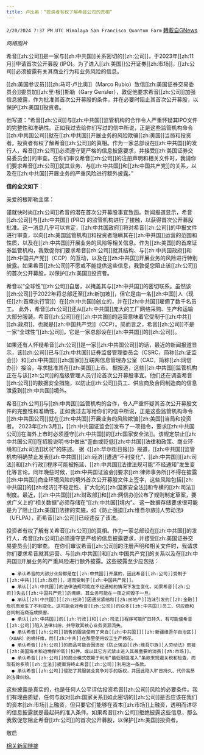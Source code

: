 ```yaml
---
title: 卢比奥：“投资者有权了解希音公司的真相”
---
```

`2/20/2024 7:37 PM UTC Himalaya San Francisco Quantum Farm` [轉載自GNews](https://gnews.org/articles/2326629)

*网络图片*

希音[[zh:公司]]是一家与[[zh:中共国]]关系密切的[[zh:公司]]，于2023年[[zh:11月]]申请首次公开募股 (IPO)。为了进入[[zh:美国]]公开证券[[zh:市场]]，[[zh:公司]]必须披露有关其商业行为和业务风险的信息。

[[zh:美国参议员]][[zh:马可·卢比奥]]（Marco Rubio）致信[[zh:美国证券交易委员会]]委员加[[zh:里·根]]斯勒（Gary Gensler），敦促他要求希音[[zh:公司]]加强信息披露，作为批准其首次公开募股的条件，并在必要时阻止其首次公开募股，以保护[[zh:美国]]投资者。

他写道：“希音[[zh:公司]]与[[zh:中共国]]监管机构的合作令人严重怀疑其IPO文件的完整性和准确性。正如我过去给你们写过的信中所说，正是这些监管机构命令[[zh:中共国公司]]就在[[zh:中共国]]开展业务的风险欺骗[[zh:美国]]当局和投资者。投资者有权了解希音[[zh:公司]]的真相。作为一家总部设在[[zh:中共国]]的发行人，希音[[zh:公司]]必须遵守更严格的信息披露要求，并接受[[zh:美国证券交易委员会]]的审查。在你们审议希音[[zh:公司]]的注册声明和相关文件时，我请你们要求希音[[zh:公司]]就其业务、与[[zh:中共国]]和[[zh:中国共产党]]的关系，以及在[[zh:中共国]]开展业务的严重风险进行额外披露。”

**信的全文如下**：

亲爱的根斯勒主席：

谨就快时尚[[zh:公司]]希音的潜在首次公开募股事宜致函。新闻报道显示，希音[[zh:公司]]与[[zh:中共国]] (PRC) 的监管机构进行了接触，以获得首次公开募股批准。这一消息几乎可以肯定，[[zh:中共国政府]]将对希音[[zh:公司]]的申报文件进行审查，以向[[zh:美国监管机构]]和投资者隐瞒其在[[zh:中共国]]运营的范围和性质，以及在[[zh:中共国]]开展业务的风险等相关信息。作为[[zh:美国]]的首席证券监管机构，我敦促你们要求希音[[zh:公司]]就其结构、与[[zh:中共国政府]]和[[zh:中国共产党]]（CCP）的互动，以及在[[zh:中共国]]开展业务的风险进行特别披露。如果希音[[zh:公司]]不愿或不能提供这些信息，我敦促您阻止该[[zh:公司]]的首次公开募股，以保护[[zh:美国]]投资者。

希音以“全球性”[[zh:公司]]自居，以掩盖其与[[zh:中共国]]的密切联系。虽然该[[zh:公司]]于2022年将总部迁至[[zh:新加坡]]，但它是由一名[[zh:中国]]人（现任[[zh:首席执行官]]）在[[zh:中共国]]创立的，并在[[zh:中共国]]雇佣了数千名员工。  此外，希音[[zh:公司]]还从[[zh:中共国]]庞大的工厂网络采购、生产和运输大部分服装。希音[[zh:公司]]在[[zh:中共国]]的运营意味着它受制于[[zh:中共]][[zh:政府]]，也就是[[zh:中国共产党]]（CCP）。简而言之，希音[[zh:公司]]不是一家“全球性”[[zh:公司]]。它是一家总部设在[[zh:中共国]]的[[zh:公司]]。

如果还有人怀疑希音[[zh:公司]]是一家[[zh:中共国公司]]的话，最近的新闻报道显示，该[[zh:公司]]已与[[zh:中共国]]证券监督管理委员会（CSRC，简称[[zh:证监会]]）和[[zh:中共国]][[zh:国家]]互联网信息管理办公室（CAC，简称[[zh:网信办]]）接洽，寻求批准其在[[zh:美国]]上市。  据报道，这些[[zh:中共国]]监管机构正在与该[[zh:公司]]的高级管理人员讨论首次公开募股事宜。他们还在调查希音[[zh:公司]]的数据安全措施，以防止[[zh:公司]]员工、供应商及合同制造商的信息泄露到[[zh:中共国]]境外。

希音[[zh:公司]]与[[zh:中共国]]监管机构的合作，令人严重怀疑其首次公开募股文件的完整性和准确性。正如我过去写给你们的信中所说，正是这些监管机构命令[[zh:中共国公司]]就在[[zh:中共国]]开展业务的风险欺骗[[zh:美国]]当局和投资者。 2023年[[zh:3月]]，[[zh:中共国证监会]]发布了一项指令，要求[[zh:中共国公司]]在海外上市时必须遵守[[zh:中共国]]的[[zh:国家安全法]]。该规定禁止[[zh:中共国公司]]在招股说明书中做出“歪曲或贬低[[zh:中共国]]法律和政策、商业环境和[[zh:司法]]状况”的陈述。  据《[[zh:华尔街日报]]》报道，[[zh:中共国]]监管机构明确禁止发表[[zh:中共国]][[zh:经济]]遭遇“不利变化”、[[zh:中共国]][[zh:司法]]和[[zh:行政]]程序可能被拖延、[[zh:中共国]]法律法规可能“不经通知”发生变化等言论。同年晚些时候，[[zh:中共国证监会]]要求[[zh:律师事务所]]不得在披露[[zh:中共国]]商业环境风险的境外首次公开募股文件上签字，这些风险包括[[zh:中共国]]的[[zh:经济]]不稳定性、扩大化的[[zh:国家安全法]]和专横的[[zh:司法]]制度。最近，[[zh:中共国]][[zh:财政部]]和[[zh:网信办]]公布了规则制定草案，要求广义上的“相关数据”必须存储在“[[zh:中共国]]境内”。  这一数据存储要求很可能是为了阻止[[zh:美国]]法律的实施，如《防止强迫[[zh:维吾尔族]]人劳动法》（UFLPA），而希音[[zh:公司]]已经违反了该法。

投资者有权了解有关希音[[zh:公司]]的真相。作为一家总部设在[[zh:中共国]]的发行人，希音[[zh:公司]]必须遵守更严格的信息披露要求，并接受[[zh:美国证券交易委员会]]的审查。  在你们审议希音[[zh:公司]]的注册声明和相关文件时，我请求你们要求希音就其运营、与[[zh:中共国]]和[[zh:中国共产党]]的关系以及在[[zh:中共国]]开展业务的严重风险进行额外披露。这些披露至少应包括：

      ● 承认希音的大部分业务都是在[[zh:中共国]]开展的，因此希音[[zh:公司]]受制于[[zh:中共]][[zh:政府]]，进而受制于[[zh:中国共产党]]。
      ● 承认[[zh:中共国]]的法律法规可能在不经通知的情况下发生变化，如果希音[[zh:公司]]失去[[zh:中国共产党]]的青睐，其业务可能在一夜之间毁于一旦。
      ● 承认[[zh:中共国]][[zh:经济]]因通货紧缩和[[zh:房地产]]泡沫引发的[[zh:金融]]危机而发生了不利变化，这可能会对希音[[zh:公司]]的众多[[zh:中共国]]员工、供应商和合同制造商造成损害。
      ● 承认[[zh:中共国]]的[[zh:行政]]和[[zh:司法]]程序可能旷日持久，有可能使希音[[zh:公司]]陷入法律纠纷，并导致其核心业务资源流失。
      ● 承认希音[[zh:公司]]销售的服装使用了来自[[zh:中共国]][[zh:新疆维吾尔自治区]]（XUAR）的棉纤维，而[[zh:中共]]在那里使用奴工生产棉花。
      ● 承认希音[[zh:公司]]的商品可能会因违反《防止强迫[[zh:维吾尔族]]人劳动法》而被[[zh:美国海关和边境保护局]]扣押，或以其它方式禁止进入其最重要的消费[[zh:市场]]。
      ● 承认希音[[zh:公司]]的商业模式依赖于利用“最低限度准入”条款来规避关税和检查，而现有的多项[[zh:立法]]提案将终止希音[[zh:公司]]利用这一条款。
      ● 承认希音[[zh:公司]]侵犯了其服装业竞争对手的版权，并因此陷入旷日持久、代价高昂的法律纠纷。

这些披露是真实的，也是任何人公平评估投资希音[[zh:公司]]风险的必要条件。我们有理由质疑，任何与敌对[[zh:国家关系]]如此密切的[[zh:公司]]是否应该在我们的资本[[zh:市场]]上融资，但只要它们能够在资本[[zh:市场]]上融资，透明而详尽的信息披露就是最起码的准入条件。如果希音[[zh:公司]]拒绝披露这些信息，那么我敦促您阻止希音[[zh:公司]]的首次公开募股，以保护[[zh:美国]]投资者。

敬启

[相关新闻链接](https://www.rubio.senate.gov/rubio-investors-deserve-to-know-the-truth-about-shein/)



